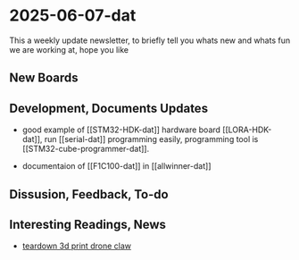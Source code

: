 
# 2025-06-07-dat

This a weekly update newsletter, to briefly tell you whats new and whats fun we are working at, hope you like

## New Boards



## Development, Documents Updates

- good example of [[STM32-HDK-dat]] hardware board [[LORA-HDK-dat]], run [[serial-dat]] programming easily, programming tool is [[STM32-cube-programmer-dat]].

- documentaion of [[F1C100-dat]] in [[allwinner-dat]]

## Dissusion, Feedback, To-do



## Interesting Readings, News

- [teardown 3d print drone claw ](https://www.electrodragon.com/teardown-a-3d-printed-drone-claw/)


